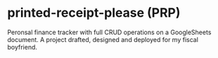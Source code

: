 # printed-receipt-please (PRP)
Peronsal finance tracker with full CRUD operations on a GoogleSheets document. A project drafted, designed and deployed for my fiscal boyfriend. 
